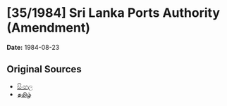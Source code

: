 # [35/1984] Sri Lanka Ports Authority (Amendment)

**Date:** 1984-08-23

## Original Sources

- [සිංහල](https://documents.gov.lk/view/acts/1984/8/35-1984_S.pdf)
- [தமிழ்](https://documents.gov.lk/view/acts/1984/8/35-1984_T.pdf)
